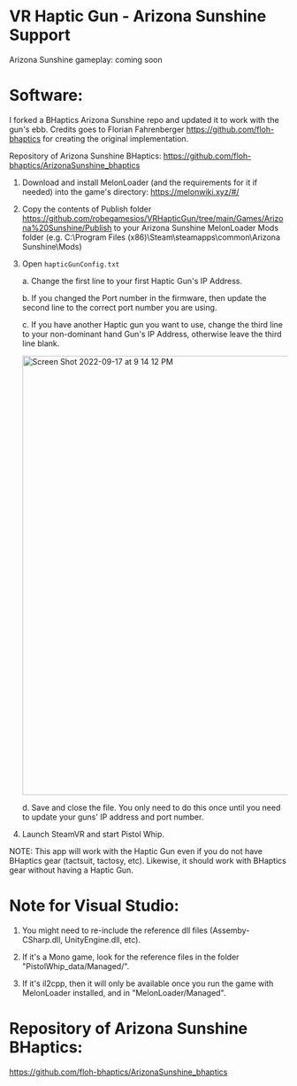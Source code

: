 # VR Haptic Gun - Arizona Sunshine Support

Arizona Sunshine gameplay: coming soon

    
# Software: 
I forked a BHaptics Arizona Sunshine repo and updated it to work with the gun's ebb. Credits goes to Florian Fahrenberger https://github.com/floh-bhaptics for creating the original implementation.

Repository of Arizona Sunshine BHaptics: https://github.com/floh-bhaptics/ArizonaSunshine_bhaptics
    
1. Download and install MelonLoader (and the requirements for it if needed) into the game's directory: https://melonwiki.xyz/#/

2. Copy the contents of Publish folder https://github.com/robegamesios/VRHapticGun/tree/main/Games/Arizona%20Sunshine/Publish to your Arizona Sunshine MelonLoader Mods folder (e.g. C:\\Program Files (x86)\Steam\steamapps\common\Arizona Sunshine\Mods)

3. Open `hapticGunConfig.txt` 

    a. Change the first line to your first Haptic Gun's IP Address.

    b. If you changed the Port number in the firmware, then update the second line to the correct port number you are using. 

    c. If you have another Haptic gun you want to use, change the third line to your non-dominant hand Gun's IP Address, otherwise leave the third line blank. 

    <img width="794" alt="Screen Shot 2022-09-17 at 9 14 12 PM" src="https://user-images.githubusercontent.com/10041871/190885569-a4474cf4-7de6-4ffe-929d-a5e8aaf51fb2.png">

    d. Save and close the file. You only need to do this once until you need to update your guns' IP address and port number.


4. Launch SteamVR and start Pistol Whip.

NOTE: This app will work with the Haptic Gun even if you do not have BHaptics gear (tactsuit, tactosy, etc). Likewise, it should work with BHaptics gear without having a Haptic Gun. 

# Note for Visual Studio:

1. You might need to re-include the reference dll files (Assemby-CSharp.dll, UnityEngine.dll, etc).

2. If it's a Mono game, look for the reference files in the folder "PistolWhip_data/Managed/".

3. If it's il2cpp, then it will only be available once you run the game with MelonLoader installed, and in "MelonLoader/Managed".

# Repository of Arizona Sunshine BHaptics:
https://github.com/floh-bhaptics/ArizonaSunshine_bhaptics

